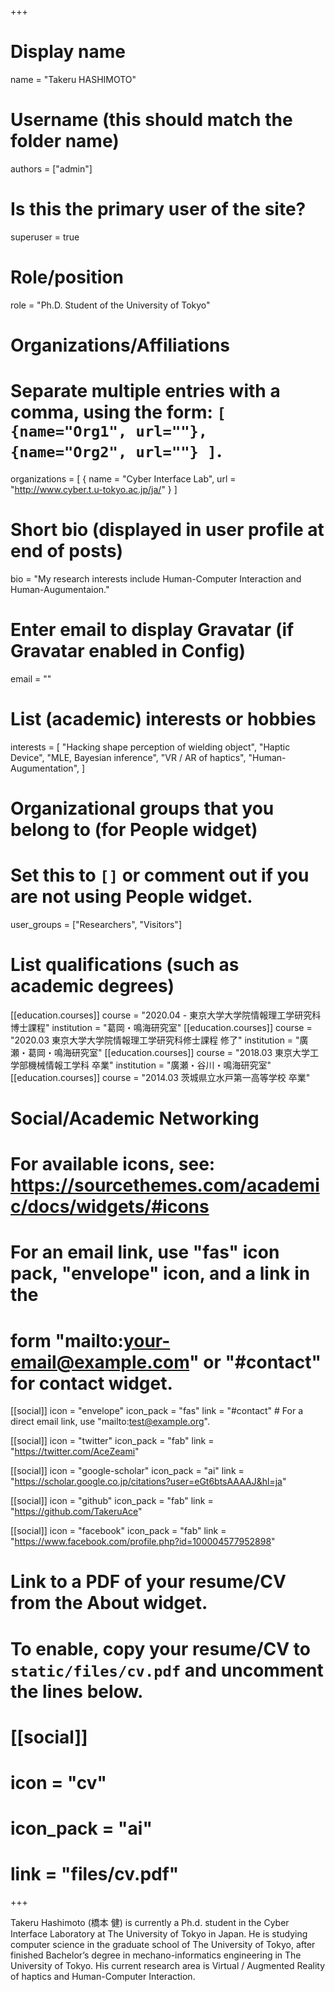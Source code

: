+++
# Display name
name = "Takeru HASHIMOTO"

# Username (this should match the folder name)
authors = ["admin"]

# Is this the primary user of the site?
superuser = true

# Role/position
role = "Ph.D. Student of the University of Tokyo"

# Organizations/Affiliations
#   Separate multiple entries with a comma, using the form: `[ {name="Org1", url=""}, {name="Org2", url=""} ]`.
organizations = [ { name = "Cyber Interface Lab", url = "http://www.cyber.t.u-tokyo.ac.jp/ja/" } ]

# Short bio (displayed in user profile at end of posts)
bio = "My research interests include Human-Computer Interaction and Human-Augumentaion."

# Enter email to display Gravatar (if Gravatar enabled in Config)
email = ""

# List (academic) interests or hobbies
interests = [
  "Hacking shape perception of wielding object",
  "Haptic Device",
  "MLE, Bayesian inference",
  "VR / AR of haptics",
  "Human-Augumentation",
]

# Organizational groups that you belong to (for People widget)
#   Set this to `[]` or comment out if you are not using People widget.
user_groups = ["Researchers", "Visitors"]

# List qualifications (such as academic degrees)
[[education.courses]]
  course = "2020.04 - 東京大学大学院情報理工学研究科 博士課程"
  institution = "葛岡・鳴海研究室"
[[education.courses]]
  course = "2020.03 東京大学大学院情報理工学研究科修士課程 修了"
  institution = "廣瀬・葛岡・鳴海研究室"
[[education.courses]]
  course = "2018.03 東京大学工学部機械情報工学科 卒業"
  institution = "廣瀬・谷川・鳴海研究室"
[[education.courses]]
  course = "2014.03 茨城県立水戸第一高等学校 卒業"

# Social/Academic Networking
# For available icons, see: https://sourcethemes.com/academic/docs/widgets/#icons
#   For an email link, use "fas" icon pack, "envelope" icon, and a link in the
#   form "mailto:your-email@example.com" or "#contact" for contact widget.

[[social]]
  icon = "envelope"
  icon_pack = "fas"
  link = "#contact"  # For a direct email link, use "mailto:test@example.org".

[[social]]
  icon = "twitter"
  icon_pack = "fab"
  link = "https://twitter.com/AceZeami"

[[social]]
  icon = "google-scholar"
  icon_pack = "ai"
  link = "https://scholar.google.co.jp/citations?user=eGt6btsAAAAJ&hl=ja"

[[social]]
  icon = "github"
  icon_pack = "fab"
  link = "https://github.com/TakeruAce"

[[social]]
  icon = "facebook"
  icon_pack = "fab"
  link = "https://www.facebook.com/profile.php?id=100004577952898"

# Link to a PDF of your resume/CV from the About widget.
# To enable, copy your resume/CV to `static/files/cv.pdf` and uncomment the lines below.
# [[social]]
#   icon = "cv"
#   icon_pack = "ai"
#   link = "files/cv.pdf"

+++

Takeru Hashimoto (橋本 健) is currently a Ph.d. student in the Cyber Interface Laboratory at The University of Tokyo in Japan. He is studying computer science in the graduate school of The University of Tokyo, after finished Bachelor’s degree in mechano-informatics engineering in The University of Tokyo. His current research area is Virtual / Augmented Reality of haptics and Human-Computer Interaction.